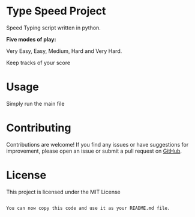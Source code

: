 # Type Speed Project

Speed Typing script written in python. 

**Five modes of play:** 

Very Easy, Easy, Medium, Hard and Very Hard. 

Keep tracks of your score
 
# Usage

Simply run the main file 

# Contributing

Contributions are welcome! If you find any issues or have suggestions for improvement, please open an issue or submit a pull request on [GitHub](https://github.com/danysrour/MorseCode).

# License

This project is licensed under the MIT License

```text

You can now copy this code and use it as your README.md file.
```